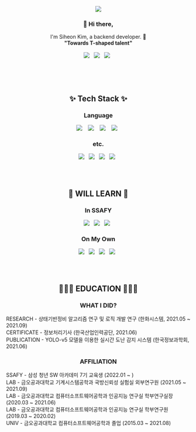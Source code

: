 <div align=center>

  <img src="https://capsule-render.vercel.app/api?type=cylinder&color=auto&height=300&section=header&text=S%20Y%20O%20N&fontSize=100&rotate=5"/>
  
  <h3> 👋 Hi there,</h3>
  <p>
    I'm Siheon Kim, a backend developer. 🌱 <br>
    <B>"Towards T-shaped talent"</B>
    <br>
    <br>
    <A href="https://www.linkedin.com/in/syon0303/"><img src="https://img.shields.io/badge/LinkedIn%20-0A66C2.svg?&style=flat-square&logo=LinkedIn&logoColor=white"/></A>&nbsp;&nbsp;
    <A href="mailto:syon03@gmail.com"><img src="https://img.shields.io/badge/Email%20-EA4335.svg?&style=flat-square&logo=Gmail&logoColor=white"/></A>&nbsp;&nbsp;
    <A href="https://Syon0303.github.io/"><img src="https://img.shields.io/badge/blog%20-181717.svg?&style=flat-square&logo=github&logoColor=white"/></A>&nbsp;&nbsp;
    
  </p>
  
  <br>
  <br>
  <br>
  <h2>✨ Tech Stack ✨ </h2>
  <h3> Language </h3>
  <p>
    <img src="https://img.shields.io/badge/python%20-3776AB.svg?&style=for-the-badge&logo=python&logoColor=white"/>&nbsp;&nbsp;&nbsp;
    <img src="https://img.shields.io/badge/swift%20-F05138.svg?&style=for-the-badge&logo=swift&logoColor=white"/>&nbsp;&nbsp;&nbsp;
    <img src="https://img.shields.io/badge/java%20-007396.svg?&style=for-the-badge&logo=java&logoColor=white"/>&nbsp;&nbsp;&nbsp;
    <img src="https://img.shields.io/badge/C++%20-00599C.svg?&style=for-the-badge&logo=c%2B%2B&logoColor=white"/>&nbsp;&nbsp;
  </p>
  
  <h3> etc. </h3>
  <p>
    <img src="https://img.shields.io/badge/TF-FF6F00.svg?&style=for-the-badge&logo=tensorflow&logoColor=white"/>&nbsp;&nbsp;
    <img src="https://img.shields.io/badge/mysql%20-4479A1.svg?&style=for-the-badge&logo=mysql&logoColor=white"/>&nbsp;&nbsp;
    <img src="https://img.shields.io/badge/jupyter%20-F37626.svg?&style=for-the-badge&logo=jupyter&logoColor=white"/>&nbsp;&nbsp;
    <img src="https://img.shields.io/badge/YOLOv5%20-598DF2.svg?&style=for-the-badge&logo=yolo&logoColor=white"/>&nbsp;&nbsp;
  </p>
  
  <br>
  <br>
  <h2>🌱 WILL LEARN 🌱 </h2>
  <h3>In SSAFY </h3>
  <p>
    <img src="https://img.shields.io/badge/spring%20-6DB33F.svg?&style=flat-square&logo=spring&logoColor=white"/>&nbsp;&nbsp;
    <img src ="https://img.shields.io/badge/springboot%20-6DB33F.svg?&style=flat-square&logo=springboot&logoColor=white"/>&nbsp;&nbsp;
    <img src ="https://img.shields.io/badge/vue.js%20-4FC08D.svg?&style=flat-square&logo=vue.js&logoColor=white"/>&nbsp;&nbsp;
  </p>
  
  <h3>On My Own </h3>
  <p>
    <img src="https://img.shields.io/badge/kubernetes-326CE5.svg?&style=flat-square&logo=kubernetes&logoColor=white"/>&nbsp;&nbsp;
    <img src="https://img.shields.io/badge/docker%20-2496ED.svg?&style=flat-square&logo=docker&logoColor=white"/>&nbsp;&nbsp;
    <img src="https://img.shields.io/badge/jenkins%20-D24939.svg?&style=flat-square&logo=jenkins&logoColor=white"/>&nbsp;&nbsp;
    <img src="https://img.shields.io/badge/aws%20-232F3E.svg?&style=flat-square&logo=amazonaws&logoColor=white"/>&nbsp;&nbsp;
  </p>
  
  
  <br>
  <br>
  <h2>👨🏻‍💻 EDUCATION 👨🏻‍💻 </h2>
  <h3> WHAT I DID? </h3>
  <p align=left>
    RESEARCH - 상태기반정비 알고리즘 연구 및 로직 개발 연구 (한화시스템, 2021.05 ~ 2021.09)
    <br>
    CERTIFICATE - 정보처리기사 (한국산업인력공단, 2021.06)
    <br>
    PUBLICATION - YOLO-v5 모델을 이용한 실시간 도난 감지 시스템 (한국정보과학회, 2021.06)
    <br>
    
  </p>
    
  <h3> AFFILIATION </h3>
  <p align=left>
    SSAFY - 삼성 청년 SW 아카데미 7기 교육생 (2022.01 ~ )
    <br>
    LAB - 금오공과대학교 기계시스템공학과 국방신뢰성 실험실 외부연구원 (2021.05 ~ 2021.09)
    <br>
    LAB - 금오공과대학교 컴퓨터소프트웨어공학과 인공지능 연구실 학부연구실장 (2020.03 ~ 2021.06)
    <br>
    LAB - 금오공과대학교 컴퓨터소프트웨어공학과 인공지능 연구실 학부연구원 (2019.03 ~ 2020.02)
    <br>
    UNIV - 금오공과대학교 컴퓨터소프트웨어공학과 졸업 (2015.03 ~ 2021.08)
  </p>
</div>

<!--
**Syon0303/Syon0303** is a ✨ _special_ ✨ repository because its `README.md` (this file) appears on your GitHub profile.

Here are some ideas to get you started:

- 🔭 I’m currently working on ...
- 🌱 I’m currently learning ...
- 👯 I’m looking to collaborate on ...
- 🤔 I’m looking for help with ...
- 💬 Ask me about ...
- 📫 How to reach me: ...
- 😄 Pronouns: ...
- ⚡ Fun fact: ...

https://shields.io/
https://simpleicons.org/
https://github.com/kyechan99/capsule-render

-->
